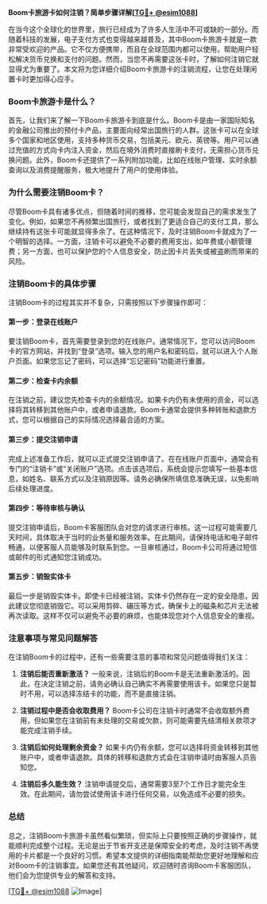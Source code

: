 **Boom卡旅游卡如何注销？简单步骤详解[[TG💪+ @esim1088](https://t.me/s/esim1088)]**

在当今这个全球化的世界里，旅行已经成为了许多人生活中不可或缺的一部分。而随着科技的发展，电子支付方式也变得越来越普及，其中Boom卡旅游卡就是一款非常受欢迎的产品。它不仅方便携带，而且在全球范围内都可以使用，帮助用户轻松解决货币兑换和支付的问题。然而，当您不再需要这张卡时，了解如何注销它就显得尤为重要了。本文将为您详细介绍Boom卡旅游卡的注销流程，让您在处理闲置卡时更加得心应手。

### Boom卡旅游卡是什么？

首先，让我们来了解一下Boom卡旅游卡到底是什么。Boom卡是由一家国际知名的金融公司推出的预付卡产品，主要面向经常出国旅行的人群。这张卡可以在全球多个国家和地区使用，支持多种货币交易，包括美元、欧元、英镑等。用户可以通过充值的方式向卡内注入资金，然后在境外消费时直接刷卡支付，无需担心货币兑换问题。此外，Boom卡还提供了一系列附加功能，比如在线账户管理、实时余额查询以及消费提醒服务，极大地提升了用户的使用体验。

### 为什么需要注销Boom卡？

尽管Boom卡具有诸多优点，但随着时间的推移，您可能会发现自己的需求发生了变化。例如，如果您不再频繁出国旅行，或者找到了更适合自己的支付工具，那么继续持有这张卡可能就显得多余了。在这种情况下，及时注销Boom卡就成为了一个明智的选择。一方面，注销卡可以避免不必要的费用支出，如年费或小额管理费；另一方面，也可以保护您的个人信息安全，防止因卡片丢失或被盗刷而带来的风险。

### 注销Boom卡的具体步骤

注销Boom卡的过程其实并不复杂，只需按照以下步骤操作即可：

#### 第一步：登录在线账户
要注销Boom卡，首先需要登录到您的在线账户。通常情况下，您可以访问Boom卡的官方网站，并找到“登录”选项。输入您的用户名和密码后，就可以进入个人账户页面。如果您忘记了密码，可以选择“忘记密码”功能进行重置。

#### 第二步：检查卡内余额
在注销之前，建议您先检查卡内的余额情况。如果卡内仍有未使用的资金，可以选择将其转移到其他账户中，或者申请退款。Boom卡通常会提供多种转账和退款方式，您可以根据自己的实际情况选择最合适的方案。

#### 第三步：提交注销申请
完成上述准备工作后，就可以正式提交注销申请了。在在线账户页面中，通常会有专门的“注销卡”或“关闭账户”选项。点击该选项后，系统会提示您填写一些基本信息，如姓名、联系方式以及注销原因等。请务必确保所填信息准确无误，以免影响后续处理进度。

#### 第四步：等待审核与确认
提交注销申请后，Boom卡客服团队会对您的请求进行审核。这一过程可能需要几天时间，具体取决于当时的业务量和服务效率。在此期间，请保持电话和电子邮件畅通，以便客服人员能够及时联系到您。一旦审核通过，Boom卡公司将通过短信或邮件的形式通知您注销成功。

#### 第五步：销毁实体卡
最后一步是销毁实体卡。即使卡已经被注销，实体卡仍然存在一定的安全隐患，因此建议您彻底销毁它。可以采用剪碎、碾压等方式，确保卡上的磁条和芯片无法被再次读取。这样不仅可以避免不必要的麻烦，也能体现您对个人信息安全的重视。

### 注意事项与常见问题解答

在注销Boom卡的过程中，还有一些需要注意的事项和常见问题值得我们关注：

1. **注销后能否重新激活？**
   一般来说，注销后的Boom卡是无法重新激活的。因此，在决定注销之前，请务必确认自己确实不再需要使用该卡。如果您只是暂时不用，可以选择冻结卡的功能，而不是直接注销。

2. **注销过程中是否会收取费用？**
   Boom卡公司在注销卡时通常不会收取额外费用，但如果您在注销前有未处理的交易或欠款，则可能需要先结清相关款项才能完成注销手续。

3. **注销后如何处理剩余资金？**
   如果卡内仍有余额，您可以选择将资金转移到其他账户中，或者申请退款。具体的转移和退款方式会在注销申请时由客服人员告知您。

4. **注销后多久能生效？**
   注销申请提交后，通常需要3至7个工作日才能完全生效。在此期间，请勿尝试使用该卡进行任何交易，以免造成不必要的损失。

### 总结

总之，注销Boom卡旅游卡虽然看似繁琐，但实际上只要按照正确的步骤操作，就能顺利完成整个过程。无论是出于节省开支还是保障安全的考虑，及时注销不再使用的卡片都是一个良好的习惯。希望本文提供的详细指南能帮助您更好地理解和应对Boom卡的注销事宜。如果您还有其他疑问，欢迎随时咨询Boom卡客服团队，他们会为您提供专业的解答和支持。

[[TG💪+ @esim1088](https://t.me/s/esim1088) ![Image](https://i.postimg.cc/4NQfJmqS/Snipaste-2025-05-13-00-14-12.png)]